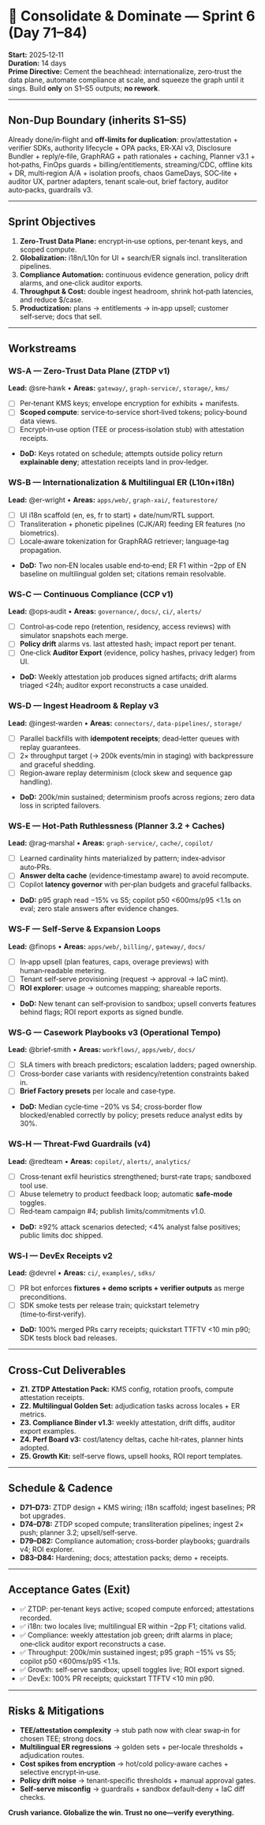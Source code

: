 # 🧨 Consolidate & Dominate — Sprint 6 (Day 71–84)

**Start:** 2025‑12‑11  
**Duration:** 14 days  
**Prime Directive:** Cement the beachhead: internationalize, zero‑trust the data plane, automate compliance at scale, and squeeze the graph until it sings. Build **only** on S1–S5 outputs; **no rework**.

---
## Non‑Dup Boundary (inherits S1–S5)
Already done/in‑flight and **off‑limits for duplication**: prov/attestation + verifier SDKs, authority lifecycle + OPA packs, ER‑XAI v3, Disclosure Bundler + reply/e‑file, GraphRAG + path rationales + caching, Planner v3.1 + hot‑paths, FinOps guards + billing/entitlements, streaming/CDC, offline kits + DR, multi‑region A/A + isolation proofs, chaos GameDays, SOC‑lite + auditor UX, partner adapters, tenant scale‑out, brief factory, auditor auto‑packs, guardrails v3.

---
## Sprint Objectives
1) **Zero‑Trust Data Plane:** encrypt‑in‑use options, per‑tenant keys, and scoped compute.  
2) **Globalization:** i18n/L10n for UI + search/ER signals incl. transliteration pipelines.  
3) **Compliance Automation:** continuous evidence generation, policy drift alarms, and one‑click auditor exports.  
4) **Throughput & Cost:** double ingest headroom, shrink hot‑path latencies, and reduce $/case.  
5) **Productization:** plans → entitlements → in‑app upsell; customer self‑serve; docs that sell.

---
## Workstreams

### WS‑A — Zero‑Trust Data Plane (ZTDP v1)
**Lead:** @sre‑hawk • **Areas:** `gateway/`, `graph-service/`, `storage/`, `kms/`
- [ ] Per‑tenant KMS keys; envelope encryption for exhibits + manifests.  
- [ ] **Scoped compute**: service‑to‑service short‑lived tokens; policy‑bound data views.  
- [ ] Encrypt‑in‑use option (TEE or process‑isolation stub) with attestation receipts.  
- **DoD:** Keys rotated on schedule; attempts outside policy return **explainable deny**; attestation receipts land in prov‑ledger.

### WS‑B — Internationalization & Multilingual ER (L10n+i18n)
**Lead:** @er‑wright • **Areas:** `apps/web/`, `graph-xai/`, `featurestore/`
- [ ] UI i18n scaffold (en, es, fr to start) + date/num/RTL support.  
- [ ] Transliteration + phonetic pipelines (CJK/AR) feeding ER features (no biometrics).  
- [ ] Locale‑aware tokenization for GraphRAG retriever; language‑tag propagation.  
- **DoD:** Two non‑EN locales usable end‑to‑end; ER F1 within −2pp of EN baseline on multilingual golden set; citations remain resolvable.

### WS‑C — Continuous Compliance (CCP v1)
**Lead:** @ops‑audit • **Areas:** `governance/`, `docs/`, `ci/`, `alerts/`
- [ ] Control‑as‑code repo (retention, residency, access reviews) with simulator snapshots each merge.  
- [ ] **Policy drift** alarms vs. last attested hash; impact report per tenant.  
- [ ] One‑click **Auditor Export** (evidence, policy hashes, privacy ledger) from UI.  
- **DoD:** Weekly attestation job produces signed artifacts; drift alarms triaged <24h; auditor export reconstructs a case unaided.

### WS‑D — Ingest Headroom & Replay v3
**Lead:** @ingest‑warden • **Areas:** `connectors/`, `data-pipelines/`, `storage/`
- [ ] Parallel backfills with **idempotent receipts**; dead‑letter queues with replay guarantees.  
- [ ] 2× throughput target (→ 200k events/min in staging) with backpressure and graceful shedding.  
- [ ] Region‑aware replay determinism (clock skew and sequence gap handling).  
- **DoD:** 200k/min sustained; determinism proofs across regions; zero data loss in scripted failovers.

### WS‑E — Hot‑Path Ruthlessness (Planner 3.2 + Caches)
**Lead:** @rag‑marshal • **Areas:** `graph-service/`, `cache/`, `copilot/`
- [ ] Learned cardinality hints materialized by pattern; index‑advisor auto‑PRs.  
- [ ] **Answer delta cache** (evidence‑timestamp aware) to avoid recompute.  
- [ ] Copilot **latency governor** with per‑plan budgets and graceful fallbacks.  
- **DoD:** p95 graph read −15% vs S5; copilot p50 <600ms/p95 <1.1s on eval; zero stale answers after evidence changes.

### WS‑F — Self‑Serve & Expansion Loops
**Lead:** @finops • **Areas:** `apps/web/`, `billing/`, `gateway/`, `docs/`
- [ ] In‑app upsell (plan features, caps, overage previews) with human‑readable metering.  
- [ ] Tenant self‑serve provisioning (request → approval → IaC mint).  
- [ ] **ROI explorer**: usage → outcomes mapping; shareable reports.  
- **DoD:** New tenant can self‑provision to sandbox; upsell converts features behind flags; ROI report exports as signed bundle.

### WS‑G — Casework Playbooks v3 (Operational Tempo)
**Lead:** @brief‑smith • **Areas:** `workflows/`, `apps/web/`, `docs/`
- [ ] SLA timers with breach predictors; escalation ladders; paged ownership.  
- [ ] Cross‑border case variants with residency/retention constraints baked in.  
- [ ] **Brief Factory presets** per locale and case‑type.  
- **DoD:** Median cycle‑time −20% vs S4; cross‑border flow blocked/enabled correctly by policy; presets reduce analyst edits by 30%.

### WS‑H — Threat‑Fwd Guardrails (v4)
**Lead:** @redteam • **Areas:** `copilot/`, `alerts/`, `analytics/`
- [ ] Cross‑tenant exfil heuristics strengthened; burst‑rate traps; sandboxed tool use.  
- [ ] Abuse telemetry to product feedback loop; automatic **safe‑mode** toggles.  
- [ ] Red‑team campaign #4; publish limits/commitments v1.0.  
- **DoD:** ≥92% attack scenarios detected; <4% analyst false positives; public limits doc shipped.

### WS‑I — DevEx Receipts v2
**Lead:** @devrel • **Areas:** `ci/`, `examples/`, `sdks/`
- [ ] PR bot enforces **fixtures + demo scripts + verifier outputs** as merge preconditions.  
- [ ] SDK smoke tests per release train; quickstart telemetry (time‑to‑first‑verify).  
- **DoD:** 100% merged PRs carry receipts; quickstart TTFTV <10 min p90; SDK tests block bad releases.

---
## Cross‑Cut Deliverables
- **Z1. ZTDP Attestation Pack:** KMS config, rotation proofs, compute attestation receipts.  
- **Z2. Multilingual Golden Set:** adjudication tasks across locales + ER metrics.  
- **Z3. Compliance Binder v1.3:** weekly attestation, drift diffs, auditor export examples.  
- **Z4. Perf Board v3:** cost/latency deltas, cache hit‑rates, planner hints adopted.  
- **Z5. Growth Kit:** self‑serve flows, upsell hooks, ROI report templates.

---
## Schedule & Cadence
- **D71–D73:** ZTDP design + KMS wiring; i18n scaffold; ingest baselines; PR bot upgrades.  
- **D74–D78:** ZTDP scoped compute; transliteration pipelines; ingest 2× push; planner 3.2; upsell/self‑serve.  
- **D79–D82:** Compliance automation; cross‑border playbooks; guardrails v4; ROI explorer.  
- **D83–D84:** Hardening; docs; attestation packs; demo + receipts.

---
## Acceptance Gates (Exit)
- ✅ ZTDP: per‑tenant keys active; scoped compute enforced; attestations recorded.  
- ✅ i18n: two locales live; multilingual ER within −2pp F1; citations valid.  
- ✅ Compliance: weekly attestation job green; drift alarms in place; one‑click auditor export reconstructs a case.  
- ✅ Throughput: 200k/min sustained ingest; p95 graph −15% vs S5; copilot p50 <600ms/p95 <1.1s.  
- ✅ Growth: self‑serve sandbox; upsell toggles live; ROI export signed.  
- ✅ DevEx: 100% PR receipts; quickstart TTFTV <10 min p90.

---
## Risks & Mitigations
- **TEE/attestation complexity** → stub path now with clear swap‑in for chosen TEE; strong docs.  
- **Multilingual ER regressions** → golden sets + per‑locale thresholds + adjudication routes.  
- **Cost spikes from encryption** → hot/cold policy‑aware caches + selective encrypt‑in‑use.  
- **Policy drift noise** → tenant‑specific thresholds + manual approval gates.  
- **Self‑serve misconfig** → guardrails + sandbox default‑deny + IaC diff checks.

**Crush variance. Globalize the win. Trust no one—verify everything.**